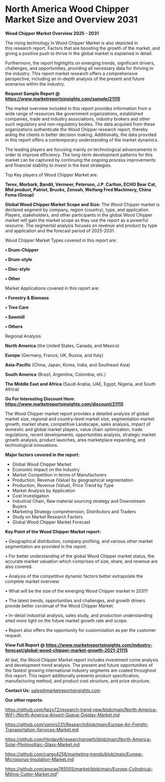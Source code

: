 # North America Wood Chipper Market Size and Overview 2031

<Strong> Wood Chipper Market Overview 2025 - 2031</strong>

The rising technology in Wood Chipper Market is also depicted in this research report. Factors that are boosting the growth of the market, and giving a positive push to thrive in the global market is explained in detail.

Furthermore, the report highlights on emerging trends, significant drivers, challenges, and opportunities, providing all necessary data for thriving in the industry. This report market research offers a comprehensive perspective, including an in-depth analysis of the present and future scenarios within the industry.

<strong>Request Sample Report @ <a href=https://www.marketreportsinsights.com/sample/21115>https://www.marketreportsinsights.com/sample/21115</a></strong>

The market overview included in this report provides information from a wide range of resources like government organizations, established companies, trade and industry associations, industry brokers and other such regulatory and non-regulatory bodies. The data acquired from these organizations authenticate the Wood Chipper research report, thereby aiding the clients in better decision making. Additionally, the data provided in this report offers a contemporary understanding of the market dynamics.

The leading players are focusing mainly on technological advancements in order to improve efficiency. The long-term development patterns for this market can be captured by continuing the ongoing process improvements and financial stability to invest in the best strategies.

Top Key players of Wood Chipper Market are:

<strong>Terex, Morbark, Bandit, Vermeer, Peterson, J.P. Carlton, ECHO Bear Cat, Mtd product, Patriot, Brucks, Zenoah, Weifang Fred Machinery, China Foma (Group)</strong>

<strong><b>Global Wood Chipper Market Scope and Size:</b></strong>
The Wood Chipper market is declared segment by company, region (country), type, and application. Players, stakeholders, and other participants in the global Wood Chipper market will gain the market scope as they use the report as a powerful resource. The segmental analysis focuses on revenue and product by type and application and the forecast period of 2025-2031.

Wood Chipper Market Types covered in this report are:

<strong>• Drum-Chipper

• Drum-style

• Disc-style

• Other</strong>

Market Applications covered in this report are:

<strong>• Forestry & Biomass

• Tree Care

• Sawmill

• Others</strong> 

Regional Analysis

<strong>North America</strong> (the United States, Canada, and Mexico)

<strong>Europe</strong> (Germany, France, UK, Russia, and Italy)

<strong>Asia-Pacific</strong> (China, Japan, Korea, India, and Southeast Asia)

<strong>South America</strong> (Brazil, Argentina, Colombia, etc.)

<strong>The Middle East and Africa</strong> (Saudi Arabia, UAE, Egypt, Nigeria, and South Africa)

<strong>Go For Interesting Discount Here: <a href=https://www.marketreportsinsights.com/discount/21115>https://www.marketreportsinsights.com/discount/21115</a></strong>

The Wood Chipper market report provides a detailed analysis of global market size, regional and country-level market size, segmentation market growth, market share, competitive Landscape, sales analysis, impact of domestic and global market players, value chain optimization, trade regulations, recent developments, opportunities analysis, strategic market growth analysis, product launches, area marketplace expanding, and technological innovations.

<strong><b>Major factors covered in the report:</b></strong>
<ul>
  <li>Global Wood Chipper Market </li>
  <li>Economic Impact on the Industry</li>
  <li>Market Competition in terms of Manufacturers</li>
  <li>Production, Revenue (Value) by geographical segmentation</li>
  <li>Production, Revenue (Value), Price Trend by Type</li>
  <li>Market Analysis by Application</li>
  <li>Cost Investigation</li>
  <li>Industrial Chain, Raw material sourcing strategy and Downstream Buyers</li>
  <li>Marketing Strategy comprehension, Distributors and Traders</li>
  <li>Study on Market Research Factors</li>
  <li>Global Wood Chipper Market Forecast</li>
</ul>

<strong><b>Key Point of the Wood Chipper Market report:</b></strong>

• Geographical distribution, company profiling, and various other market segmentation are provided in the report.

• For better understanding of the global Wood Chipper market status, the accurate market valuation which comprises of size, share, and revenue are also covered.

• Analysis of the competitive dynamic factors better extrapolate the complete market overview

• What will be the size of the emerging Wood Chipper market in 2031?

• The latest trends, opportunities and challenges, and growth drivers provide better construal of the Wood Chipper Market.

• In-detail industrial analysis, sales study, and production understanding shed more light on the future market growth rate and scope.

• Report also offers the opportunity for customization as per the customer request.

<strong><b>View Full Report @ <a href=https://www.marketreportsinsights.com/industry-forecast/global-wood-chipper-market-growth-2021-21115>https://www.marketreportsinsights.com/industry-forecast/global-wood-chipper-market-growth-2021-21115</a></b></strong>


At last, the Wood Chipper Market report includes investment come analysis and development trend analysis. The present and future opportunities of the fastest growing international industry segments are coated throughout this report. This report additionally presents product specification, manufacturing method, and product cost structure, and price structure.

<strong>Contact Us:</strong>
sales@marketreportsinsights.com

<strong>Our other reports:</strong>

<a href=https://github.com/faizy72/research-trend-new/blob/main/North-America-WiFi-/North-America-Airport-Queue-Display-Market.md>https://github.com/faizy72/research-trend-new/blob/main/North-America-WiFi-/North-America-Airport-Queue-Display-Market.md</a>

<a href=https://github.com/yamini231/Research/blob/main/Europe-Air-Freight-Transportation-Services-Market.md>https://github.com/yamini231/Research/blob/main/Europe-Air-Freight-Transportation-Services-Market.md</a>

<a href=https://github.com/Hindavi8/researchgrowth/blob/main/North-America-Solar-Photovoltaic-Glass-Market.md>https://github.com/Hindavi8/researchgrowth/blob/main/North-America-Solar-Photovoltaic-Glass-Market.md</a>

<a href=https://github.com/cargo4256/marketing-trends/blob/main/Europe-Microporus-Insulation-Market.md>https://github.com/cargo4256/marketing-trends/blob/main/Europe-Microporus-Insulation-Market.md</a>

<a href=https://github.com/anurag765555/market/blob/main/Europe-Cylindrical-Milling-Cutter-Market.md>https://github.com/anurag765555/market/blob/main/Europe-Cylindrical-Milling-Cutter-Market.md</a>"
